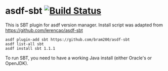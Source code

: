 # asdf-sbt [![Build Status](https://travis-ci.org/bram2000/asdf-sbt.svg?branch=master)](https://travis-ci.org/bram2000/asdf-sbt)

This is SBT plugin for asdf version manager. Install script was adapted from https://github.com/lerencao/asdf-sbt

``` shell
asdf plugin-add sbt https://github.com/bram200/asdf-sbt
asdf list-all sbt
asdf install sbt 1.1.1
```
To run SBT, you need to have a working Java install (either Oracle's or OpenJDK).
